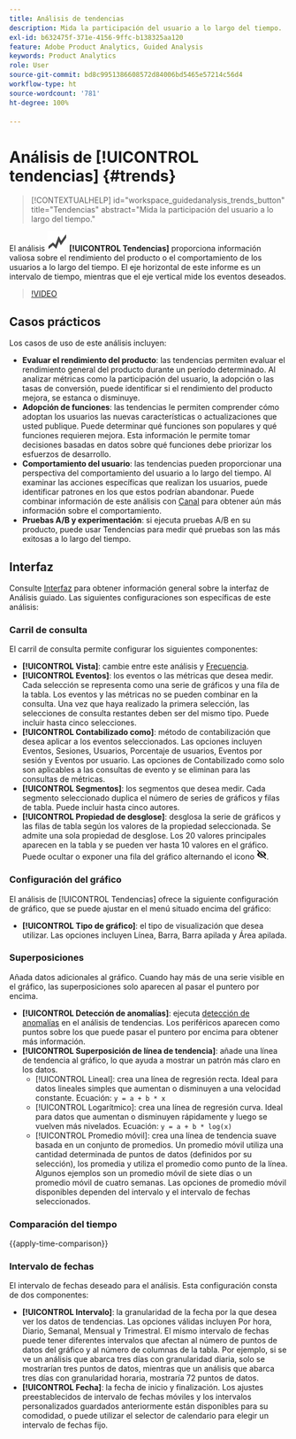 ```yaml
---
title: Análisis de tendencias
description: Mida la participación del usuario a lo largo del tiempo.
exl-id: b632475f-371e-4156-9ffc-b138325aa120
feature: Adobe Product Analytics, Guided Analysis
keywords: Product Analytics
role: User
source-git-commit: bd8c9951386608572d84006bd5465e57214c56d4
workflow-type: ht
source-wordcount: '781'
ht-degree: 100%

---
```


# Análisis de [!UICONTROL tendencias] {#trends}

<!-- markdownlint-disable MD034 -->

>[!CONTEXTUALHELP]
>id="workspace_guidedanalysis_trends_button"
>title="Tendencias"
>abstract="Mida la participación del usuario a lo largo del tiempo."

<!-- markdownlint-enable MD034 -->

El análisis ![GraphTrend](/help/assets/icons/GraphTrend.svg) **[!UICONTROL Tendencias]** proporciona información valiosa sobre el rendimiento del producto o el comportamiento de los usuarios a lo largo del tiempo. El eje horizontal de este informe es un intervalo de tiempo, mientras que el eje vertical mide los eventos deseados.


>[!VIDEO](https://video.tv.adobe.com/v/3421666/?quality=12&learn=on)

## Casos prácticos

Los casos de uso de este análisis incluyen:

* **Evaluar el rendimiento del producto**: las tendencias permiten evaluar el rendimiento general del producto durante un período determinado. Al analizar métricas como la participación del usuario, la adopción o las tasas de conversión, puede identificar si el rendimiento del producto mejora, se estanca o disminuye.
* **Adopción de funciones**: las tendencias le permiten comprender cómo adoptan los usuarios las nuevas características o actualizaciones que usted publique. Puede determinar qué funciones son populares y qué funciones requieren mejora. Esta información le permite tomar decisiones basadas en datos sobre qué funciones debe priorizar los esfuerzos de desarrollo.
* **Comportamiento del usuario**: las tendencias pueden proporcionar una perspectiva del comportamiento del usuario a lo largo del tiempo. Al examinar las acciones específicas que realizan los usuarios, puede identificar patrones en los que estos podrían abandonar. Puede combinar información de este análisis con [Canal](funnel.md) para obtener aún más información sobre el comportamiento.
* **Pruebas A/B y experimentación**: si ejecuta pruebas A/B en su producto, puede usar Tendencias para medir qué pruebas son las más exitosas a lo largo del tiempo.

## Interfaz

Consulte [Interfaz](../overview.md#interface) para obtener información general sobre la interfaz de Análisis guiado. Las siguientes configuraciones son específicas de este análisis:

### Carril de consulta

El carril de consulta permite configurar los siguientes componentes:

* **[!UICONTROL Vista]**: cambie entre este análisis y [Frecuencia](frequency.md).
* **[!UICONTROL Eventos]**: los eventos o las métricas que desea medir. Cada selección se representa como una serie de gráficos y una fila de la tabla. Los eventos y las métricas no se pueden combinar en la consulta. Una vez que haya realizado la primera selección, las selecciones de consulta restantes deben ser del mismo tipo. Puede incluir hasta cinco selecciones.
* **[!UICONTROL Contabilizado como]**: método de contabilización que desea aplicar a los eventos seleccionados. Las opciones incluyen Eventos, Sesiones, Usuarios, Porcentaje de usuarios, Eventos por sesión y Eventos por usuario. Las opciones de Contabilizado como solo son aplicables a las consultas de evento y se eliminan para las consultas de métricas.
* **[!UICONTROL Segmentos]**: los segmentos que desea medir. Cada segmento seleccionado duplica el número de series de gráficos y filas de tabla. Puede incluir hasta cinco autores.
* **[!UICONTROL Propiedad de desglose]**: desglosa la serie de gráficos y las filas de tabla según los valores de la propiedad seleccionada. Se admite una sola propiedad de desglose. Los 20 valores principales aparecen en la tabla y se pueden ver hasta 10 valores en el gráfico. Puede ocultar o exponer una fila del gráfico alternando el icono ![Mostrar u ocultar](../assets/hide-in-chart.png).

### Configuración del gráfico

El análisis de [!UICONTROL Tendencias] ofrece la siguiente configuración de gráfico, que se puede ajustar en el menú situado encima del gráfico:

* **[!UICONTROL Tipo de gráfico]**: el tipo de visualización que desea utilizar. Las opciones incluyen Línea, Barra, Barra apilada y Área apilada.

### Superposiciones

Añada datos adicionales al gráfico. Cuando hay más de una serie visible en el gráfico, las superposiciones solo aparecen al pasar el puntero por encima.

* **[!UICONTROL Detección de anomalías]**: ejecuta [detección de anomalías](/help/analysis-workspace/c-anomaly-detection/anomaly-detection.md) en el análisis de tendencias. Los periféricos aparecen como puntos sobre los que puede pasar el puntero por encima para obtener más información.
* **[!UICONTROL Superposición de línea de tendencia]**: añade una línea de tendencia al gráfico, lo que ayuda a mostrar un patrón más claro en los datos.
   * [!UICONTROL Lineal]: crea una línea de regresión recta. Ideal para datos lineales simples que aumentan o disminuyen a una velocidad constante. Ecuación: `y = a + b * x`
   * [!UICONTROL Logarítmico]: crea una línea de regresión curva. Ideal para datos que aumentan o disminuyen rápidamente y luego se vuelven más nivelados. Ecuación: `y = a + b * log(x)`
   * [!UICONTROL Promedio móvil]: crea una línea de tendencia suave basada en un conjunto de promedios. Un promedio móvil utiliza una cantidad determinada de puntos de datos (definidos por su selección), los promedia y utiliza el promedio como punto de la línea. Algunos ejemplos son un promedio móvil de siete días o un promedio móvil de cuatro semanas. Las opciones de promedio móvil disponibles dependen del intervalo y el intervalo de fechas seleccionados.

### Comparación del tiempo

{{apply-time-comparison}}


### Intervalo de fechas

El intervalo de fechas deseado para el análisis. Esta configuración consta de dos componentes:

* **[!UICONTROL Intervalo]**: la granularidad de la fecha por la que desea ver los datos de tendencias. Las opciones válidas incluyen Por hora, Diario, Semanal, Mensual y Trimestral. El mismo intervalo de fechas puede tener diferentes intervalos que afectan al número de puntos de datos del gráfico y al número de columnas de la tabla. Por ejemplo, si se ve un análisis que abarca tres días con granularidad diaria, solo se mostrarían tres puntos de datos, mientras que un análisis que abarca tres días con granularidad horaria, mostraría 72 puntos de datos.
* **[!UICONTROL Fecha]**: la fecha de inicio y finalización. Los ajustes preestablecidos de intervalo de fechas móviles y los intervalos personalizados guardados anteriormente están disponibles para su comodidad, o puede utilizar el selector de calendario para elegir un intervalo de fechas fijo.


<!--

## Example

See below for an example of the analysis.

![Trends compare](../assets/trends-compare.png)

-->